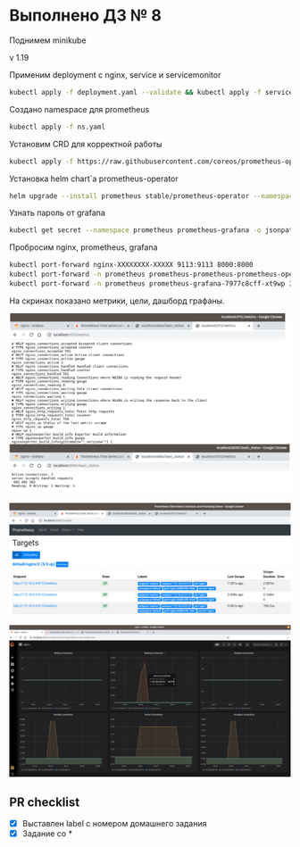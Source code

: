 # Выполнено ДЗ № 8

Поднимем minikube

v 1.19

Применим deployment с nginx, service и servicemonitor

```bash
kubectl apply -f deployment.yaml --validate && kubectl apply -f service.yaml --validate && kubectl apply -f servicemonitor.yaml --validate
```

Создано namespace для prometheus

```bash
kubectl apply -f ns.yaml
```

Установим CRD для корректной работы

```bash
kubectl apply -f https://raw.githubusercontent.com/coreos/prometheus-operator/release-0.35/example/prometheus-operator-crd/monitoring.coreos.com_alertmanagers.yaml && kubectl apply -f https://raw.githubusercontent.com/coreos/prometheus-operator/release-0.35/example/prometheus-operator-crd/monitoring.coreos.com_podmonitors.yaml && kubectl apply -f https://raw.githubusercontent.com/coreos/prometheus-operator/release-0.35/example/prometheus-operator-crd/monitoring.coreos.com_prometheuses.yaml && kubectl apply -f https://raw.githubusercontent.com/coreos/prometheus-operator/release-0.35/example/prometheus-operator-crd/monitoring.coreos.com_prometheusrules.yaml && kubectl apply -f https://raw.githubusercontent.com/coreos/prometheus-operator/release-0.35/example/prometheus-operator-crd/monitoring.coreos.com_servicemonitors.yaml
```

Установка helm chart`a prometheus-operator

```bash
helm upgrade --install prometheus stable/prometheus-operator --namespace=prometheus -f values.yaml
```

Узнать пароль от grafana

```bash
kubectl get secret --namespace prometheus prometheus-grafana -o jsonpath="{.data.admin-password}" | base64 --decode ; echo
```

Пробросим nginx, prometheus, grafana

```bash
kubectl port-forward nginx-XXXXXXXX-XXXXX 9113:9113 8000:8000
kubectl port-forward -n prometheus prometheus-prometheus-prometheus-oper-prometheus-0 9090:9090
kubectl port-forward -n prometheus prometheus-grafana-7977c8cff-xt9wp 3000:3000
```

На скринах показано метрики, цели, дашборд графаны.

![alt text](metrics.png "Metrics")

![alt text](target.png "Prometheus target")

![alt text](grafana.png "Grafana metrics")

## PR checklist

- [x] Выставлен label с номером домашнего задания
- [x] Задание со *

